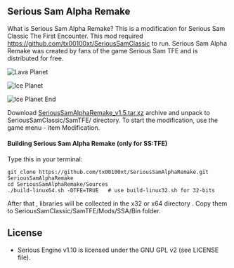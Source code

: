 ## Serious Sam Alpha Remake

What is Serious Sam Alpha Remake?
This is a modification for Serious Sam Classic The First Encounter. 
This mod required https://github.com/tx00100xt/SeriousSamClassic to run.
Serious Sam Alpha Remake was created by fans of the game Serious Sam TFE and is distributed for free.

![Lava Planet](https://raw.githubusercontent.com/tx00100xt/SeriousSamAlphaRemake/main/Images/alpharemake_1.png)

![Ice Planet](https://raw.githubusercontent.com/tx00100xt/SeriousSamAlphaRemake/main/Images/alpharemake_2.png)

![Ice Planet End](https://raw.githubusercontent.com/tx00100xt/SeriousSamAlphaRemake/main/Images/alpharemake_3.png)

Download [SeriousSamAlphaRemake_v1.5.tar.xz] archive and unpack to  SeriousSamClassic/SamTFE/ directory.
To start the modification, use the game menu - item Modification.

#### Building Serious Sam Alpha Remake (only for SS:TFE)

Type this in your terminal:

```
git clone https://github.com/tx00100xt/SeriousSamAlphaRemake.git SeriousSamAlphaRemake
cd SeriousSamAlphaRemake/Sources
./build-linux64.sh -DTFE=TRUE	# use build-linux32.sh for 32-bits
```
After that , libraries will be collected in the x32 or x64 directory . Copy them to SeriousSamClassic/SamTFE/Mods/SSA/Bin folder.

License
-------

* Serious Engine v1.10 is licensed under the GNU GPL v2 (see LICENSE file).


[SeriousSamAlphaRemake_v1.5.tar.xz]: https://drive.google.com/file/d/1NP5aDWstRgQajggI_VZ2VTPx4Gpt7qyA/view?usp=sharing "Serious Sam Classic SSA Mod"
